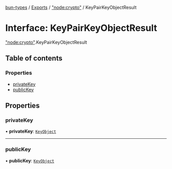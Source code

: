 [bun-types](https://github.com/oven-sh/bun-types/blob/master/api-docs/README.md) / [Exports](https://github.com/oven-sh/bun-types/blob/master/api-docs/modules.md) / ["node:crypto"](https://github.com/oven-sh/bun-types/blob/master/api-docs/modules/node_crypto_.md) / KeyPairKeyObjectResult

# Interface: KeyPairKeyObjectResult

["node:crypto"](https://github.com/oven-sh/bun-types/blob/master/api-docs/modules/node_crypto_.md).KeyPairKeyObjectResult

## Table of contents

### Properties

- [privateKey](https://github.com/oven-sh/bun-types/blob/master/api-docs/interfaces/node_crypto_.KeyPairKeyObjectResult.md#privatekey)
- [publicKey](https://github.com/oven-sh/bun-types/blob/master/api-docs/interfaces/node_crypto_.KeyPairKeyObjectResult.md#publickey)

## Properties

### privateKey

• **privateKey**: [`KeyObject`](https://github.com/oven-sh/bun-types/blob/master/api-docs/classes/crypto_.KeyObject.md)

___

### publicKey

• **publicKey**: [`KeyObject`](https://github.com/oven-sh/bun-types/blob/master/api-docs/classes/crypto_.KeyObject.md)
